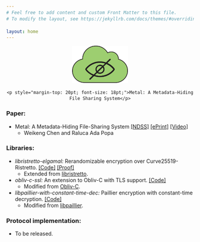 ```yaml
---
# Feel free to add content and custom Front Matter to this file.
# To modify the layout, see https://jekyllrb.com/docs/themes/#overriding-theme-defaults

layout: home
---
```


<div align="center">
    <img src="assets/metal_logo.png" height="100" />
    
    <p style="margin-top: 20pt; font-size: 18pt;">Metal: A Metadata-Hiding File Sharing System</p>
</div>

### Paper:
- Metal: A Metadata-Hiding File-Sharing System [\[NDSS\]](https://www.ndss-symposium.org/wp-content/uploads/2020/02/24095.pdf) [\[ePrint\]](https://eprint.iacr.org/2020/083) [\[Video\]](https://www.youtube.com/watch?v=mFwfY6FrXfs&list=PLfUWWM-POgQuyUxvmyq7JBjl4YmDwgsxL&index=3&t=0s)
  * Weikeng Chen and Raluca Ada Popa

### Libraries:
- *libristretto-elgamal:* Rerandomizable encryption over Curve25519-Ristretto. [\[Code\]](https://github.com/oblivious-file-sharing/libristretto-elgamal) [\[Proof\]](https://github.com/oblivious-file-sharing/compact_elgamal_security_proof)
  * Extended from [libristretto](https://github.com/Ristretto/libristretto255).
- *obliv-c-ssl:* An extension to Obliv-C with TLS support. [\[Code\]](https://github.com/oblivious-file-sharing/obliv-c-ssl)
  * Modified from [Obliv-C](https://oblivc.org/).
- *libpaillier-with-constant-time-dec:* Paillier encryption with constant-time decryption. [\[Code\]](https://github.com/oblivious-file-sharing/libpaillier-with-constant-time-dec)
  * Modified from [libpaillier](http://acsc.cs.utexas.edu/libpaillier/).

### Protocol implementation:
- To be released.
